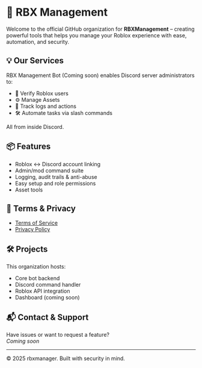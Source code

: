 # 🤖 RBX Management

Welcome to the official GitHub organization for **RBXManagement** – creating powerful tools that helps you manage your Roblox experience with ease, automation, and security.

## 💡 Our Services

RBX Management Bot (Coming soon) enables Discord server administrators to:
- 🔐 Verify Roblox users
- ⚙️ Manage Assets
- 🧾 Track logs and actions
- 🛠️ Automate tasks via slash commands

All from inside Discord.

## 📦 Features
- Roblox ↔ Discord account linking
- Admin/mod command suite
- Logging, audit trails & anti-abuse
- Easy setup and role permissions
- Asset tools

## 📜 Terms & Privacy
- [Terms of Service](https://rbx-management.github.io/tos.html)
- [Privacy Policy](https://rbx-management.github.io/privacy.html)

## 🛠️ Projects
This organization hosts:
- Core bot backend
- Discord command handler
- Roblox API integration
- Dashboard (coming soon)

## 📬 Contact & Support
Have issues or want to request a feature?  
*Coming soon*

---

© 2025 rbxmanager. Built with security in mind.
